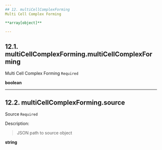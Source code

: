 ```yaml
---
## 12. multiCellComplexForming
Multi Cell Complex Forming  

**array[object]**

---
```

## 12.1. multiCellComplexForming.multiCellComplexForming
Multi Cell Complex Forming  `Required`

**boolean**

---
## 12.2. multiCellComplexForming.source
Source  `Required`

Description:
> JSON path to source object  

**string**
